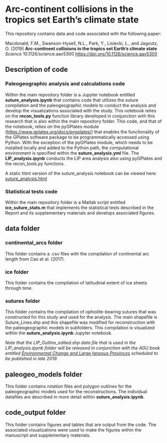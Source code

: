 # Arc-continent collisions in the tropics set Earth’s climate state

This repository contains data and code associated with the following paper:

Macdonald, F.M.,  Swanson-Hysell, N.L., Park, Y., Lisiecki, L., and Jagoutz, O. (2019) **Arc-continent collisions in the tropics set Earth’s climate state** *Science* 10.1126/science.aav5300 https://doi.org/10.1126/science.aav5300

## Description of code

### Paleogeographic analysis and calculations code

Within the main repository folder is a Jupyter notebook entitled **suture_analysis.ipynb** that contains code that utilizes the suture compilation and the paleogeographic models to conduct the analysis and develop the visualizations associated with the study. This notebook relies on the **recon_tools.py** function library developed in conjunction with this research that is also within the main repository folder. This code, and that of the notebook, relies on the pyGPlates module (https://www.gplates.org/docs/pygplates/) that enables the functionality of the GPlates software package to be programmatically accessed using Python. With the exception of the pyGPlates module, which needs to be installed locally and added to the Python path, the computational environment is specified within the **suture_analysis.yml** file. The **LIP_analysis.ipynb** conducts the LIP area analysis also using pyGPlates and the recon_tools.py functions.

A static html version of the suture_analysis notebook can be viewed here:
[suture_analysis.html](http://htmlpreview.github.io/?https://github.com/Swanson-Hysell-Group/Arc_Continent_Analysis/blob/master/suture_analysis.html?raw=true)


### Statistical tests code

Within the main repository folder is a Matlab script entitled **ice_suture_stats.m** that implements the statistical tests described in the Report and its supplementary materials and develops associated figures.

## data folder

### continental_arcs folder

This folder contains a .csv files with the compilation of continental arc length from Cao et al. (2017).

### ice folder

This folder contains the compilation of latitudinal extent of ice sheets through time.

### sutures folder

This folder contains the compilation of ophiolite-bearing sutures that was constructed for this study and used for the analysis. The main shapefile is Suture_Lines.shp and this shapefile was modified for reconstruction with the paleogeographic models in subfolders. This compilation is visualized within the **suture_analysis.ipynb** Jupyter notebook.

*Note that the LIP_Outline_edited.shp data file that is used in the LIP_analysis.ipynb folder will be released in conjunction with the AGU book entitled <ins>Environmental Change and Large Igneous Provinces</ins> scheduled to be published in late 2019.*

## paleogeo_models folder

This folder contains rotation files and polygon outlines for the paleogeographic models used for the reconstructions. The individual datafiles are described in more detail within **suture_analysis.ipynb**.

## code_output folder

This folder contains figures and tables that are output from the code. The associated visualizations were used to make the figures within the manuscript and supplementary materials.
